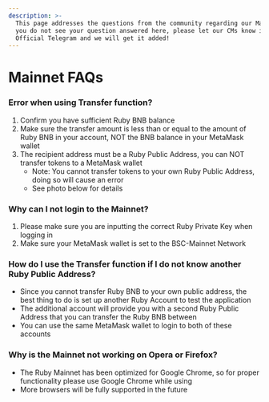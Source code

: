 ```yaml
---
description: >-
  This page addresses the questions from the community regarding our Mainnet. If
  you do not see your question answered here, please let our CMs know in our
  Official Telegram and we will get it added!
---
```


# Mainnet FAQs

### Error when using Transfer function? <a href="#error-when-using-transfer-function" id="error-when-using-transfer-function"></a>

1. Confirm you have sufficient Ruby BNB balance
2. Make sure the transfer amount is less than or equal to the amount of Ruby BNB in your account, NOT the BNB balance in your MetaMask wallet
3. The recipient address must be a Ruby Public Address, you can NOT transfer tokens to a MetaMask wallet
   * Note: You cannot transfer tokens to your own Ruby Public Address, doing so will cause an error
   * See photo below for details&#x20;

### **Why can I not login to the Mainnet?** <a href="#why-can-i-not-login-to-the-mainnet" id="why-can-i-not-login-to-the-mainnet"></a>

1. Please make sure you are inputting the correct Ruby Private Key when logging in
2. Make sure your MetaMask wallet is set to the BSC-Mainnet Network

### How do I use the Transfer function if I do not know another Ruby Public Address? <a href="#how-do-i-use-the-transfer-function-if-i-do-not-know-another-ruby-public-address" id="how-do-i-use-the-transfer-function-if-i-do-not-know-another-ruby-public-address"></a>

* Since you cannot transfer Ruby BNB to your own public address, the best thing to do is set up another Ruby Account to test the application
* The additional account will provide you with a second Ruby Public Address that you can transfer the Ruby BNB between
* You can use the same MetaMask wallet to login to both of these accounts

### Why is the Mainnet not working on Opera or Firefox? <a href="#why-is-the-mainnet-not-working-on-opera-or-firefox" id="why-is-the-mainnet-not-working-on-opera-or-firefox"></a>

* The Ruby Mainnet has been optimized for Google Chrome, so for proper functionality please use Google Chrome while using
* More browsers will be fully supported in the future
